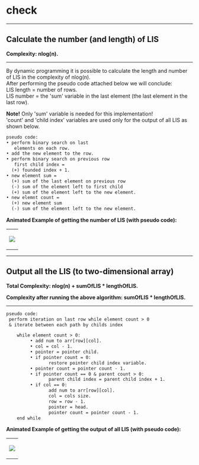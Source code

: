 # check


-----

<h2>Calculate the number (and length) of LIS</h2>
<b>Complexity: nlog(n).</b>

-----

By dynamic programming it is possible to calculate the length and number of LIS in the complexity of nlog(n).  
After performing the pseudo code attached below we will conclude:  
LIS length = number of rows.  
LIS number = the 'sum' variable in the last element (the last element in the last row).

<b>Note!</b> Only 'sum' variable is needed for this implementation!  
'count' and 'child index' variables are used only for the output of all LIS as shown below.  

```diff
pseudo code:
• perform binary search on last
   elements on each row.
• add the new element to the row.
• perform binary search on previous row
   first child index =
  (+) founded index + 1.
• new element sum =
  (+) sum of the last element on previous row
  (-) sum of the element left to first child 
  (+) sum of the element left to the new element.
• new elemnt count =
  (+) new element sum
  (-) sum of the element left to the new element.
```
<b>Animated Example of getting the number of LIS (with pseudo code):</b>
<table align="center">
<tr><td> 
<p align="center"><img src="https://github.com/AlmogJakov/check/raw/main/LIS-NUM-M.gif"/></p>
</td></tr>
</table>

-----

<h2>Output all the LIS (to two-dimensional array)</h2>
<b>Total Complexity: nlog(n) + sumOfLIS * lengthOfLIS.</b>

<b>Complexity after running the above algorithm: sumOfLIS * lengthOfLIS.</b>

-----

```diff
pseudo code:
 perform iteration on last row while element count > 0
 & iterate between each path by childs index

    while element count > 0:
         • add num to arr[row][col].
         • col = col - 1.
         • pointer = pointer child.
         • if pointer count = 0:
                restore pointer child index variable.
         • pointer count = pointer count - 1.
         • if pointer count == 0 & parent count > 0:
                parent child index = parent child index + 1.
         • if col == 0:
                add num to arr[row][col].
                col = cols size.
                row = row - 1.
                pointer = head.
                pointer count = pointer count - 1.
    end while
```

<b>Animated Example of getting the output of all LIS (with pseudo code):</b>
<table align="center">
<tr><td> 
<p align="center"><img src="https://github.com/AlmogJakov/check/raw/main/LIS-STRS-M.gif"/></p>
</td></tr>
</table>
